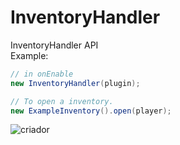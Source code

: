 # InventoryHandler
InventoryHandler API <br>
Example:
  ```java
  // in onEnable
  new InventoryHandler(plugin);
  
  // To open a inventory.
  new ExampleInventory().open(player);
  ```
![criador](https://cdn.discordapp.com/attachments/173639611648573441/543463008941113366/pato-5065400.png)
